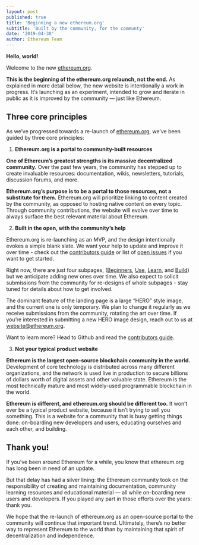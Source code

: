 ```yaml
---
layout: post
published: true
title: 'Beginning a new ethereum.org'
subtitle: 'Built by the community, for the communty'
date: '2019-04-30'
author: Ethereum Team
---
```


**Hello, world!**

Welcome to the new [ethereum.org](https://ethereum.org). 

**This is the beginning of the ethereum.org relaunch, not the end.** As explained in more detail below, the new website is intentionally a work in progress. It’s launching as an experiment, intended to grow and iterate in public as it is improved by the community — just like Ethereum.

## Three core principles

As we’ve progressed towards a re-launch of [ethereum.org](https://ethereum.org/), we’ve been guided by three core principles:


1. **Ethereum.org is a portal to community-built resources**

**One of Ethereum’s greatest strengths is its massive decentralized community.** Over the past few years, the community has stepped up to create invaluable resources: documentation, wikis, newsletters, tutorials, discussion forums, and more.

**Ethereum.org’s purpose is to be a portal to those resources, not a substitute for them.** Ethereum.org will prioritize linking to content created by the community, as opposed to hosting native content on every topic. Through community contributions, the website will evolve over time to always surface the best relevant material about Ethereum.



2. **Built in the open, with the community’s help**

Ethereum.org is re-launching as an MVP, and the design intentionally evokes a simple blank slate. We want your help to update and improve it over time - check out the [contributors guide](https://github.com/ethereum/ethereum-org-website) or list of [open issues](https://github.com/ethereum/ethereum-org-website/issues) if you want to get started.

Right now, there are just four subpages, ([Beginners](http://ethereum.org/beginners), [Use](http://ethereum.org/use), [Learn](http://ethereum.org/Learn), and [Build](http://ethereum.org/build)) but we anticipate adding new ones over time. We also expect to solicit submissions from the community for re-designs of whole subpages - stay tuned for details about how to get involved. 

The dominant feature of the landing page is a large “HERO” style image, and the current one is only temporary. We plan to change it regularly as we receive submissions from the community, rotating the art over time. If you’re interested in submitting a new HERO image design, reach out to us at website@ethereum.org. 

Want to learn more? Head to Github and read the [contributors guide](https://github.com/ethereum/ethereum-org-website).


3. **Not your typical product website**

**Ethereum is the largest open-source blockchain community in the world.** Development of core technology is distributed across many different organizations, and the network is used live in production to secure billions of dollars worth of digital assets and other valuable state. Ethereum is the most technically mature and most widely-used programmable blockchain in the world.

**Ethereum is different, and ethereum.org should be different too.** It won’t ever be a typical product website, because it isn’t trying to sell you something. This is a website for a community that is busy getting things done: on-boarding new developers and users, educating ourselves and each other, and building.


## Thank you!

If you’ve been around Ethereum for a while, you know that ethereum.org has long been in need of an update.

But that delay has had a silver lining: the Ethereum community took on the responsibility of creating and maintaining documentation, community learning resources and educational material — all while on-boarding new users and developers. If you played any part in those efforts over the years: thank you.

We hope that the re-launch of ethereum.org as an open-source portal to the community will continue that important trend. Ultimately, there’s no better way to represent Ethereum to the world than by maintaining that spirit of decentralization and independence.
